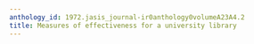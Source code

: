 ```yaml
---
anthology_id: 1972.jasis_journal-ir0anthology0volumeA23A4.2
title: Measures of effectiveness for a university library
---
```

